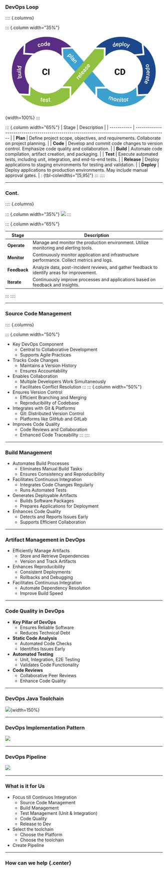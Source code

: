 
### DevOps Loop

:::: {.columns}

::: {.column width="35%"}
![](../assets/devopsloop.jpg){width=100%}
:::

::: {.column width="65%"}
| Stage       | Description                                                                                   |
| ----------- | --------------------------------------------------------------------------------------------- |
| **Plan**    | Define project scope, objectives, and requirements. Collaborate on project planning.          |
| **Code**    | Develop and commit code changes to version control. Emphasize code quality and collaboration. |
| **Build**   | Automate code compilation, artifact creation, and packaging.                                  |
| **Test**    | Execute automated tests, including unit, integration, and end-to-end tests.                   |
| **Release** | Deploy applications to staging environments for testing and validation.                       |
| **Deploy**  | Deploy applications to production environments. May include manual approval gates.            |
: {tbl-colwidths="[5,95]"}
:::
::::

---


### Cont. 
:::: {.columns}

::: {.column width="35%"}
![](https://tvseshagiri.github.io/meekaakaru/docs/devops/assets/devopsloop.jpg)
:::

::: {.column width="65%"}

| Stage        | Description                                                                                 |
| ------------ | ------------------------------------------------------------------------------------------- |
| **Operate**  | Manage and monitor the production environment. Utilize monitoring and alerting tools.       |
| **Monitor**  | Continuously monitor application and infrastructure performance. Collect metrics and logs.  |
| **Feedback** | Analyze data, post-incident reviews, and gather feedback to identify areas for improvement. |
| **Iterate**  | Continuously improve processes and applications based on feedback and insights.             |
:::
::::

---

### Source Code Management

:::: {.columns}

::: {.column width="50%"}

- Key DevOps Component
  - Central to Collaborative Development
  - Supports Agile Practices
- Tracks Code Changes
  - Maintains a Version History
  - Ensures Accountability
- Enables Collaboration
  - Multiple Developers Work Simultaneously
  - Facilitates Conflict Resolution
:::
::: {.column width="50%"}
- Ensures Version Control
  - Efficient Branching and Merging
  - Reproducibility of Codebase
- Integrates with Git & Platforms
  - Git: Distributed Version Control
  - Platforms like GitHub and GitLab
- Improves Code Quality
  - Code Reviews and Collaboration
  - Enhanced Code Traceability
:::
::::
---

###  Build Management

- Automates Build Processes
  - Eliminates Manual Build Tasks
  - Ensures Consistency and Reproducibility
- Facilitates Continuous Integration
  - Integrates Code Changes Regularly
  - Runs Automated Tests
- Generates Deployable Artifacts
  - Builds Software Packages
  - Prepares Applications for Deployment
- Enhances Code Quality
  - Detects and Reports Issues Early
  - Supports Efficient Collaboration

---

### Artifact Management in DevOps

- Efficiently Manage Artifacts
  - Store and Retrieve Dependencies
  - Version and Track Artifacts
- Enhances Reproducibility
  - Consistent Deployments
  - Rollbacks and Debugging
- Facilitates Continuous Integration
  - Automate Dependency Resolution
  - Improve Build Speed

---

### Code Quality in DevOps

- **Key Pillar of DevOps**
  - Ensures Reliable Software
  - Reduces Technical Debt
- **Static Code Analysis**
  - Automated Code Checks
  - Identifies Issues Early
- **Automated Testing**
  - Unit, Integration, E2E Testing
  - Validates Code Functionality
- **Code Reviews**
  - Collaborative Peer Reviews
  - Enhance Code Quality

---

### DevOps Java Toolchain

![](https://tvseshagiri.github.io/meekaakaru/docs/devops/assets/devopstoolchain.png){width=150%}

---

### DevOps Implementation Pattern

![](https://tvseshagiri.github.io/meekaakaru/docs/devops/assets/cicd.png)

---

### DevOps Pipeline

![](https://tvseshagiri.github.io/meekaakaru/docs/devops/assets/pipeline.png)

---

### What is it for Us 

- Focus till Continuos Integration 
  - Source Code Management
  - Build Management
  - Test Management (Unit & Integration)
  - Code Quality
  - Release to Dev
- Select the toolchain
  - Choose the Platform
  - Choose the toolchain
- Create Pipeline

---

### How can we help {.center}






